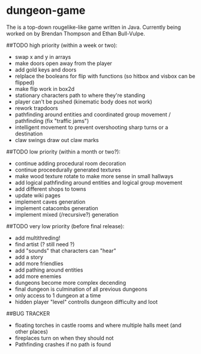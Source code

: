 # dungeon-game
The is a top-down rougelike-like game written in Java. Currently being worked on by Brendan Thompson and Ethan  Bull-Vulpe.

##TODO high priority (within a week or two):
* swap x and y in arrays
* make doors open away from the player
* add gold keys and doors
* relplace the booleans for flip with functions (so hitbox and visbox can be flipped)
* make flip work in box2d
* stationary characters path to where they're standing
* player can't be pushed (kinematic body does not work)
* rework trapdoors
* pathfinding around entities and coordinated group movement / pathfinding (fix "traffic jams")
* intelligent movement to prevent overshooting sharp turns or a destination
* claw swings draw out claw marks

##TODO low priority (within a month or two?):
* continue adding procedural room decoration
* continue proceedurally generated textures
* make wood texture rotate to make more sense in small hallways
* add logical pathfinding around entities and logical group movement
* add different shops to towns
* update wiki pages
* implement caves generation
* implement catacombs generation
* implement mixed (/recursive?) generation

##TODO very low priority (before final release):
* add multithreding!
* find artist (? still need ?)
* add "sounds" that characters can "hear"
* add a story
* add more friendlies
* add pathing around entities
* add more enemies
* dungeons become more complex decending
* final dungeon is culmination of all previous dungeons
* only access to 1 dungeon at a time
* hidden player "level" controlls dungeon difficulty and loot

##BUG TRACKER
* floating torches in castle rooms and where multiple halls meet (and other places)
* fireplaces turn on when they should not
* Pathfinding crashes if no path is found
